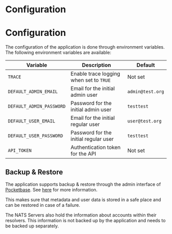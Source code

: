 # Configuration

# Configuration

The configuration of the application is done through environment variables. The following environment variables are available:

| Variable                 | Description                             | Default          |
| ------------------------ | --------------------------------------- | ---------------- |
| `TRACE`                  | Enable trace logging when set to `TRUE` | Not set          |
| `DEFAULT_ADMIN_EMAIL`    | Email for the initial admin user        | `admin@test.org` |
| `DEFAULT_ADMIN_PASSWORD` | Password for the initial admin user     | `testtest`       |
| `DEFAULT_USER_EMAIL`     | Email for the initial regular user      | `user@test.org`  |
| `DEFAULT_USER_PASSWORD`  | Password for the initial regular user   | `testtest`       |
| `API_TOKEN`              | Authentication token for the API        | Not set          |

## Backup & Restore

The application supports backup & restore through the admin interface of [Pocketbase](https://pocketbase.io/). See [here](https://pocketbase.io/docs/going-to-production/#backup-and-restore) for more information.

This makes sure that metadata and user data is stored in a safe place and can be restored in case of a failure.

The NATS Servers also hold the information about accounts within their resolvers. This information is not backed up by the application and needs to be backed up separately.
